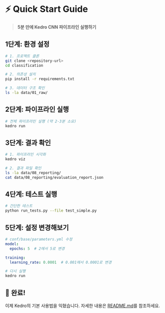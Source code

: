 # ⚡ Quick Start Guide

> **5분 만에 Kedro CNN 파이프라인 실행하기**

## 1단계: 환경 설정

```bash
# 1. 프로젝트 클론
git clone <repository-url>
cd classification

# 2. 의존성 설치
pip install -r requirements.txt

# 3. 데이터 구조 확인
ls -la data/01_raw/
```

## 2단계: 파이프라인 실행

```bash
# 전체 파이프라인 실행 (약 2-3분 소요)
kedro run
```

## 3단계: 결과 확인

```bash
# 1. 파이프라인 시각화
kedro viz

# 2. 결과 파일 확인
ls -la data/08_reporting/
cat data/08_reporting/evaluation_report.json
```

## 4단계: 테스트 실행

```bash
# 간단한 테스트
python run_tests.py --file test_simple.py
```

## 5단계: 설정 변경해보기

```yaml
# conf/base/parameters.yml 수정
model:
  epochs: 5  # 2에서 5로 변경

training:
  learning_rate: 0.0001  # 0.001에서 0.0001로 변경
```

```bash
# 다시 실행
kedro run
```

## 🎉 완료!

이제 Kedro의 기본 사용법을 익혔습니다. 자세한 내용은 [README.md](README.md)를 참조하세요.
